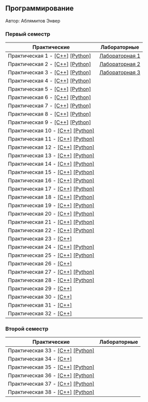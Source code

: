 ## Программирование

Автор: Аблямитов Энвер

### Первый семестр

| Практические | Лабораторные |
| ------------ | ------------ |
| Практическая 1 - [[C++]](./Practice/01/с++/) [[Python]](./Practice/01/python/) | [Лабораторная 1](./Lab/01/ReadMe.md) |
| Практическая 2 - [[C++]](./Practice/02/c++/) [[Python]](./Practice/02/python/) | [Лабораторная 2](./Lab/02/ReadMe.md) |
| Практическая 3 - [[C++]](./Practice/03/с++/) [[Python]](./Practice/03/python/) | [Лабораторная 3](./Lab/03/ReadMe.md) |
| Практическая 4 - [[C++]](./Practice/04/c++/) [[Python]](./Practice/04/python/) |
| Практическая 5 - [[C++]](./Practice/05/с++/) [[Python]](./Practice/05/python/) |  
| Практическая 6 - [[C++]](./Practice/06/с++/) [[Python]](./Practice/06/python/) |  
| Практическая 7 - [[C++]](./Practice/07/c++/) [[Python]](./Practice/07/python/) |
| Практическая 8 - [[C++]](./Practice/08/c++/) [[Python]](./Practice/08/python/) |
| Практическая 9 - [[C++]](./Practice/09/c++/) [[Python]](./Practice/09/python/) |
| Практическая 10 - [[C++]](./Practice/10/c++/) [[Python]](./Practice/10/python/) |
| Практическая 11 - [[C++]](./Practice/11/c++/) [[Python]](./Practice/11/python/) |
| Практическая 12 - [[C++]](./Practice/12/c++/) [[Python]](./Practice/12/python/) |
| Практическая 13 - [[C++]](./Practice/13/c++/) [[Python]](./Practice/13/python/) |
| Практическая 14 - [[C++]](./Practice/14/c++/) [[Python]](./Practice/14/python/) |
| Практическая 15 - [[C++]](./Practice/15/с++/) [[Python]](./Practice/15/python/) |
| Практическая 16 - [[C++]](./Practice/16/c++/) [[Python]](./Practice/16/python/) |
| Практическая 17 - [[C++]](./Practice/17/c++/) [[Python]](./Practice/17/python/) |
| Практическая 18 - [[C++]](./Practice/18/c++/) [[Python]](./Practice/18/python/) |
| Практическая 19 - [[C++]](./Practice/19/c++/) [[Python]](./Practice/19/python/) |
| Практическая 20 - [[C++]](./Practice/20/с++/) [[Python]](./Practice/20/python/) |
| Практическая 21 - [[C++]](./Practice/21/c++/) [[Python]](./Practice/21/python/) |
| Практическая 22 - [[C++]](./Practice/22/c++/) [[Python]](./Practice/22/python/) |
| Практическая 23 - [[C++]](./Practice/23/c++/)
| Практическая 24 - [[C++]](./Practice/24/c++/) [[Python]](./Practice/24/python/) |
| Практическая 25 - [[C++]](./Practice/25/c++/) [[Python]](./Practice/25/python/) |
| Практическая 26 - [[C++]](./Practice/26/c++/)                                   |
| Практическая 27 - [[C++]](./Practice/27/c++/) [[Python]](./Practice/27/python/) |
| Практическая 28 - [[C++]](./Practice/28/c++/) [[Python]](./Practice/28/python/) |
| Практическая 29 - [[C++]](./Practice/29/c++/)
| Практическая 30 - [[C++]](./Practice/30/c++/)
| Практическая 31 - [[C++]](./Practice/31/c++/)
| Практическая 32 - [[C++]](./Practice/32/c++/) 

### Второй семестр

| Практические | Лабораторные |
| ------------ | ------------ |
| Практическая 33 - [[C++]](./Practice/33/c++/) [[Python]](./Practice/33/python/) |
| Практическая 34 - [[C++]](./Practice/34/c++/)
| Практическая 35 - [[C++]](./Practice/35/c++/) [[Python]](./Practice/35/python/) |
| Практическая 36 - [[C++]](./Practice/36/c++/) [[Python]](./Practice/36/python/) |  
| Практическая 37 - [[C++]](./Practice/37/c++/) [[Python]](./Practice/37/python/) |  
| Практическая 38 - [[C++]](./Practice/38/c++/) [[Python]](./Practice/38/python/) | 


